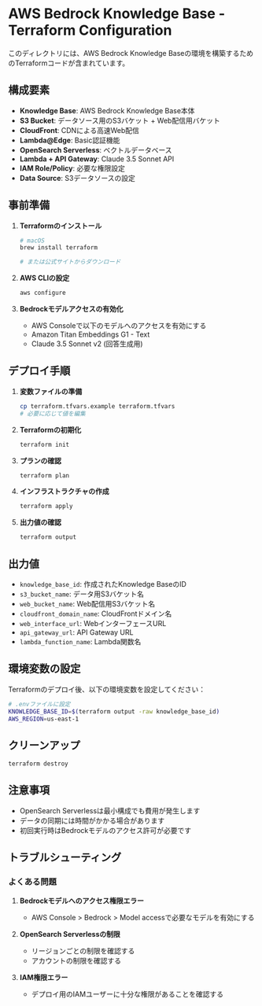 # AWS Bedrock Knowledge Base - Terraform Configuration

このディレクトリには、AWS Bedrock Knowledge Baseの環境を構築するためのTerraformコードが含まれています。

## 構成要素

- **Knowledge Base**: AWS Bedrock Knowledge Base本体
- **S3 Bucket**: データソース用のS3バケット + Web配信用バケット
- **CloudFront**: CDNによる高速Web配信
- **Lambda@Edge**: Basic認証機能
- **OpenSearch Serverless**: ベクトルデータベース
- **Lambda + API Gateway**: Claude 3.5 Sonnet API
- **IAM Role/Policy**: 必要な権限設定
- **Data Source**: S3データソースの設定

## 事前準備

1. **Terraformのインストール**
   ```bash
   # macOS
   brew install terraform
   
   # または公式サイトからダウンロード
   ```

2. **AWS CLIの設定**
   ```bash
   aws configure
   ```

3. **Bedrockモデルアクセスの有効化**
   - AWS Consoleで以下のモデルへのアクセスを有効にする
   - Amazon Titan Embeddings G1 - Text
   - Claude 3.5 Sonnet v2 (回答生成用)

## デプロイ手順

1. **変数ファイルの準備**
   ```bash
   cp terraform.tfvars.example terraform.tfvars
   # 必要に応じて値を編集
   ```

2. **Terraformの初期化**
   ```bash
   terraform init
   ```

3. **プランの確認**
   ```bash
   terraform plan
   ```

4. **インフラストラクチャの作成**
   ```bash
   terraform apply
   ```

5. **出力値の確認**
   ```bash
   terraform output
   ```

## 出力値

- `knowledge_base_id`: 作成されたKnowledge BaseのID
- `s3_bucket_name`: データ用S3バケット名
- `web_bucket_name`: Web配信用S3バケット名
- `cloudfront_domain_name`: CloudFrontドメイン名
- `web_interface_url`: WebインターフェースURL
- `api_gateway_url`: API Gateway URL
- `lambda_function_name`: Lambda関数名

## 環境変数の設定

Terraformのデプロイ後、以下の環境変数を設定してください：

```bash
# .envファイルに設定
KNOWLEDGE_BASE_ID=$(terraform output -raw knowledge_base_id)
AWS_REGION=us-east-1
```

## クリーンアップ

```bash
terraform destroy
```

## 注意事項

- OpenSearch Serverlessは最小構成でも費用が発生します
- データの同期には時間がかかる場合があります
- 初回実行時はBedrockモデルのアクセス許可が必要です

## トラブルシューティング

### よくある問題

1. **Bedrockモデルへのアクセス権限エラー**
   - AWS Console > Bedrock > Model accessで必要なモデルを有効にする

2. **OpenSearch Serverlessの制限**
   - リージョンごとの制限を確認する
   - アカウントの制限を確認する

3. **IAM権限エラー**
   - デプロイ用のIAMユーザーに十分な権限があることを確認する